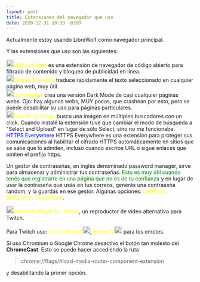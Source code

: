 ```yaml
---
layout: post
title: Extensiones del navegador que uso
date: 2020-12-31 10:39 -0300
---
```

Actualmente estoy usando LibreWolf como navegador principal.

Y las extensiones que uso son las siguientes: 

<img src="/img/ublock.png" width=20/><span style="color:yellow;">uBlock Origin</span> es una extensión de navegador de código abierto para filtrado de contenido y bloqueo de publicidad en línea.  
<img src="/assets/img/simpletranslate.jpg" width=20/><span style="color:yellow;">Simple Translate</span> traduce rápidamente el texto seleccionado en cualquier página web, muy útil.  
<img src="/assets/img/darkreader.png" width=20/><span style="color:yellow;">DarkReader</span> crea una versión Dark Mode de casi cualquier páginas webs. Ojo: hay algunas webs, MUY pocas, que crashean por esto, pero se puede desabilitar su uso para páginas particulares.  
<img src="/assets/img/searchby.png" width=20/><span style="color:yellow;">Search by Image</span> busca una imágen en múltiples buscadores con un click. Cuando instalé la extensión tuve que cambiar el modo de búsqueda a "Select and Upload" en lugar de sólo Select, sino no me funcionaba.  
<span style="color:blue;">HTTPS Everywhere</span> HTTPS Everywhere es una extensión para proteger sus comunicaciones al habilitar el cifrado HTTPS automáticamente en sitios que se sabe que lo admiten, incluso cuando escribe URL o sigue enlaces que omiten el prefijo https.

Un gestor de contraseñas, en inglés denominado password manager, sirve para almacenar y administrar tus contraseñas. <span style="color:green;">Esto es muy útil cuando tenés que registrarte
en una página que no es de tu confianza</span> y en lugar de usar la contraseña que usás en tus correos, generás una contraseña random, y la guardás en ese gestor.
Algunas opciones: <span style="color: yellow">LastPass, BitWarden, TweakPass</span>.

<img src="/assets/img/alternateplayerfortwitch.jpg" width=20/><span style="color:yellow;">Alternate Player for Twitch</span>, un reproductor de video alternativo para Twitch.   

Para Twitch uso: <span style="color: yellow;">FrankerFaceZ</span><img src="/assets/img/frankerfacez.png" width=20/>, <span style="color: yellow;">BetterTV</span><img src="/assets/img/bettertv.jpg" width=20/> para los emotes.  

Si uso Chromium o Google Chrome desactivo el botón tan molesto del **ChromeCast**.
Esto se puede hacer accediendo la ruta 
> chrome://flags/#load-media-router-component-extension

y desabilitando la primer opción.
